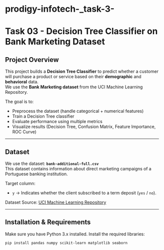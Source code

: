 # prodigy-infotech-_task-3-
#  Task 03 - Decision Tree Classifier on Bank Marketing Dataset

##  Project Overview
This project builds a **Decision Tree Classifier** to predict whether a customer will purchase a product or service based on their **demographic** and **behavioral** data.  
We use the **Bank Marketing dataset** from the UCI Machine Learning Repository.

The goal is to:
- Preprocess the dataset (handle categorical + numerical features)
- Train a Decision Tree classifier
- Evaluate performance using multiple metrics
- Visualize results (Decision Tree, Confusion Matrix, Feature Importance, ROC Curve)

---

##  Dataset
We use the dataset: **`bank-additional-full.csv`**  
This dataset contains information about direct marketing campaigns of a Portuguese banking institution.  

Target column:  
- `y` → Indicates whether the client subscribed to a term deposit (`yes` / `no`).

 Dataset Source: [UCI Machine Learning Repository](https://archive.ics.uci.edu/ml/datasets/Bank+Marketing)

---

##  Installation & Requirements
Make sure you have Python 3.x installed. Install the required libraries:

```bash
pip install pandas numpy scikit-learn matplotlib seaborn
